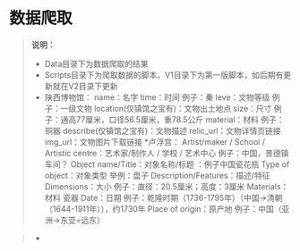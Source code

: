 # 数据爬取

>  **说明：**
> * Data目录下为数据爬取的结果
> * Scripts目录下为爬取数据的脚本，V1目录下为第一版脚本，如后期有更新就在V2目录下更新
>* 陕西博物馆：
name：名字
time：时间 例子：秦
leve：文物等级 例子：一级文物
location(仅镇馆之宝有)：文物出土地点
size：尺寸 例子：通高77厘米，口径56.5厘米，重78.5公斤
material：材料 例子：铜器
describe(仅镇馆之宝有)：文物描述 
relic_url：文物详情页链接
img_url：文物图片下载链接
>*卢浮宫：
Artist/maker / School / Artistic centre：艺术家/制作人 / 学校 / 艺术中心 例子：中国，景德镇车间？
Object name/Title：对象名称/标题 ：例子中国瓷花瓶
Type of object：对象类型  举例：盘子
Description/Features：描述/特征 
Dimensions：大小 例子：直径：20.5厘米；高度：3厘米
Materials：材料 瓷器
Date：日期 例子：乾隆时期（1736-1795年）（中国->清朝（1644-1911年）），约1730年
Place of origin：原产地 例子：中国（亚洲->东亚=远东）

> *
